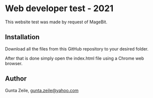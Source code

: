 # Web developer test - 2021

This website test was made by request of MageBit.

## Installation

Download all the files from this GitHub repository to your desired folder.

After that is done simply open the index.html file using a Chrome web browser.



## Author
Gunta Zeile, gunta.zeile@yahoo.com
